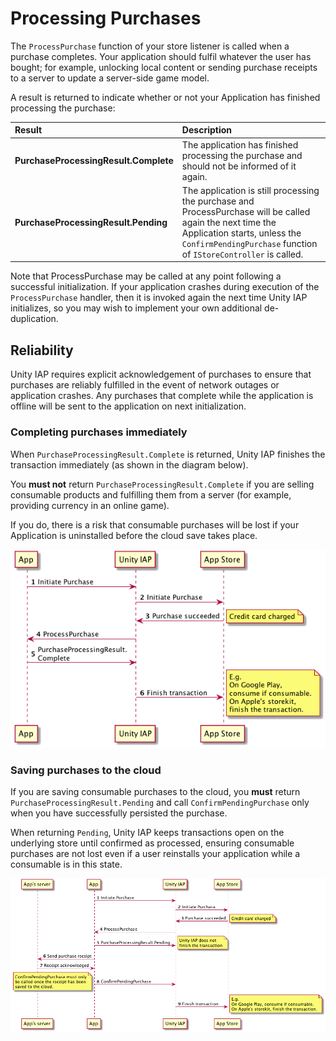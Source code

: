 Processing Purchases
====================

The `ProcessPurchase` function of your store listener is called when a purchase completes. Your application should fulfil whatever the user has bought; for example, unlocking local content or sending purchase receipts to a server to update a server-side game model.

A result is returned to indicate whether or not your Application has finished processing the purchase:

|Result|Description|
|:---|:---|
|__PurchaseProcessingResult.Complete__|The application has finished processing the purchase and should not be informed of it again.|
|__PurchaseProcessingResult.Pending__|The application is still processing the purchase and ProcessPurchase will be called again the next time the Application starts, unless the `ConfirmPendingPurchase` function of `IStoreController` is called.|

Note that ProcessPurchase may be called at any point following a successful initialization. If your application crashes during execution of the ``ProcessPurchase`` handler, then it is invoked again the next time Unity IAP initializes, so you may wish to implement your own additional de-duplication.

## Reliability

Unity IAP requires explicit acknowledgement of purchases to ensure that purchases are reliably fulfilled in the event of network outages or application crashes. Any purchases that complete while the application is offline will be sent to the application on next initialization.

### Completing purchases immediately

When `PurchaseProcessingResult.Complete` is returned, Unity IAP finishes the transaction immediately (as shown in the diagram below).

You **must not** return `PurchaseProcessingResult.Complete` if you are selling consumable products and fulfilling them from a server (for example, providing currency in an online game).

If you do, there is a risk that consumable purchases will be lost if your Application is uninstalled before the cloud save takes place.

![Completing immediately](images/PurchaseProcessingResult.Complete.png)

### Saving purchases to the cloud

If you are saving consumable purchases to the cloud, you **must** return `PurchaseProcessingResult.Pending` and call `ConfirmPendingPurchase` only when you have successfully persisted the purchase.

When returning `Pending`, Unity IAP keeps transactions open on the underlying store until confirmed as processed, ensuring consumable purchases are not lost even if a user reinstalls your application while a consumable is in this state.

![Pending Purchases](images/PurchaseProcessingResult.Pending.png)


